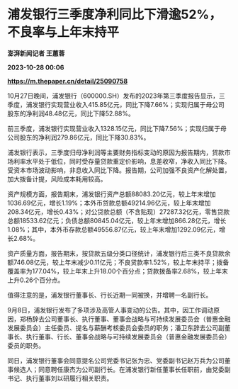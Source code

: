 # 浦发银行三季度净利同比下滑逾52%，不良率与上年末持平
**澎湃新闻记者 王蕙蓉**

**2023-10-28 00:06**

**https://m.thepaper.cn/detail/25090758**

10月27日晚间，浦发银行（600000.SH）发布的2023年第三季度报告显示，三季度，浦发银行实现营业收入415.85亿元，同比下降7.66%；实现归属于母公司股东的净利润48.48亿元，同比下降52.88%。

前三季度，浦发银行实现营业收入1328.15亿元，同比下降7.56%；实现归属于母公司股东的净利润279.86亿元，同比下降30.83%。

浦发银行表示，三季度归母净利润等主要财务指标变动的原因为报告期内，贷款市场利率水平处于低位，同时受存量贷款重定价影响，息差收窄，净收入同比下降。受资本市场波动影响，非息收入同比下降。报告期，公司加强不良资产化解处置，加大拨备计提，风险成本耗用较高。

资产规模方面，报告期末，浦发银行资产总额88083.20亿元，较上年末增加1036.69亿元，增长1.19%；本外币贷款总额49214.96亿元，较上年末增加208.34亿元，增长0.43%；对公贷款总额（不含贴现）27287.32亿元，零售贷款总额18533.62亿元；负债总额80845.04亿元，较上年末增加866.28亿元，增长1.08%；其中，本外币存款总额49556.87亿元，较上年末增加1292.09亿元，增长2.68%。

资产质量方面，报告期末，按贷款五级分类口径统计，浦发银行后三类不良贷款余额746.08亿元，较上年末减少0.11亿元；不良贷款率1.52%，较上年末持平；拨备覆盖率为177.04%，较上年末上升18.00个百分点；贷款拨备率2.68%，较上年末上升0.26个百分点。

值得注意的是，浦发银行董事长、行长近期一同被换，并增聘一名副行长。

9月8日，浦发银行发布了多项涉及高管人事变动的公告。其中，因工作调动原因，郑杨辞去公司董事长、执行董事、董事会战略与可持续发展委员会（普惠金融发展委员会）主任委员、提名与薪酬考核委员会委员的职务；潘卫东辞去公司副董事长、执行董事、行长、董事会战略与可持续发展委员会（普惠金融发展委员会）委员的职务。

同日，浦发银行董事会同意提名公司党委书记张为忠、党委副书记赵万兵为公司董事候选人；同意聘任康杰为公司副行长。在浦发银行新任董事长任职前，由党委副书记、执行董事刘以研履行相关职责。